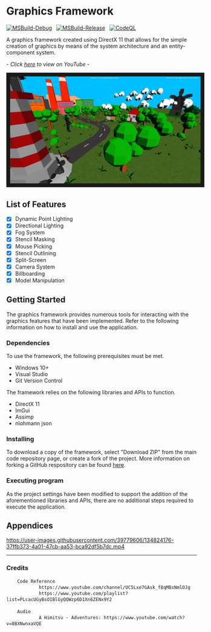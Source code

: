 # Graphics Framework

[![MSBuild-Debug](https://github.com/kyle-robinson/directx-framework/actions/workflows/msbuild-debug.yml/badge.svg)](https://github.com/kyle-robinson/directx-framework/actions/workflows/msbuild-debug.yml)
&nbsp;
[![MSBuild-Release](https://github.com/kyle-robinson/directx-framework/actions/workflows/msbuild-release.yml/badge.svg)](https://github.com/kyle-robinson/directx-framework/actions/workflows/msbuild-release.yml)
&nbsp;
[![CodeQL](https://github.com/kyle-robinson/directx-framework/actions/workflows/codeql.yml/badge.svg)](https://github.com/kyle-robinson/directx-framework/actions/workflows/codeql.yml)

A graphics framework created using DirectX 11 that allows for the simple creation of graphics by means of the system architecture and an entity-component system.<br/>

<!-- *Created with reference to <a href="https://www.youtube.com/channel/UC5Lxe7GAsk_f8qMBsNmlOJg">Jpres</a>'s DirectX Programming Tutorials* -->
*- Click <a href="https://youtu.be/_9_MtRrjU20" target="_blank">here</a> to view on YouTube -*

<img src="directx-framework.jpg" alt="DirectX Framework Thumbnail" border="10" />

## List of Features

- [x] Dynamic Point Lighting
- [x] Directional Lighting
- [x] Fog System
- [x] Stencil Masking
- [x] Mouse Picking
- [x] Stencil Outlining
- [x] Split-Screen
- [x] Camera System
- [x] Billboarding
- [x] Model Manipulation

## Getting Started

The graphics framework provides numerous tools for interacting with the graphics features that have been implemented. Refer to the following information on how to install and use the application.

### Dependencies
To use the framework, the following prerequisites must be met.
* Windows 10+
* Visual Studio
* Git Version Control

The framework relies on the following libraries and APIs to function.
* DirectX 11
* ImGui
* Assimp
* nlohmann json

### Installing

To download a copy of the framework, select "Download ZIP" from the main code repository page, or create a fork of the project. More information on forking a GitHub respository can be found [here](https://www.youtube.com/watch?v=XTolZqmZq6s).

### Executing program

As the project settings have been modified to support the addition of the aforementioned libraries and APIs, there are no additional steps required to execute the application.

## Appendices

https://user-images.githubusercontent.com/39779606/134824176-37ffb373-4a01-47cb-aa53-bca92df5b7dc.mp4

---

### Credits
        
        Code Reference
                https://www.youtube.com/channel/UC5Lxe7GAsk_f8qMBsNmlOJg
                https://www.youtube.com/playlist?list=PLcacUGyBsOIBlGyQQWzp6D1Xn6ZENx9Y2
                    
        Audio
                A Himitsu - Adventures: https://www.youtube.com/watch?v=8BXNwnxaVQE
